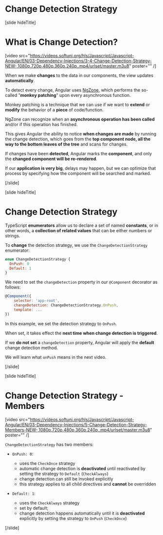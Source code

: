 # Change Detection Strategy

[slide hideTitle]

# What is Change Detection?

[video src="https://videos.softuni.org/hls/Javascript/Javascript-Angular/EN/03-Dependency-Injections/3-4-Change-Detection-Strategy-NEW-,1080p,720p,480p,360p,240p,.mp4/urlset/master.m3u8" poster="" /]

When we make **changes** to the data in our components, the view updates **automatically**.

To detect every change, Angular uses [NgZone](https://angular.io/guide/zone), which performs the so-called "**monkey patching**" upon every asynchronous function.

Monkey patching is a technique that we can use if we want to **extend** or **modify** the behavior of a **piece** of code/function.

NgZone can recognize when an **asynchronous operation has been called** and/or if this operation has finished. 

This gives Angular the ability to notice **when changes are made** by running the change detection, which goes from the **top component node, all the way to the bottom leaves of the tree** and scans for changes.

If changes have been **detected**, Angular marks the **component**, and only the **changed component will be re-rendered**.

If our **application is very big**, delays may happen, but we can optimize that process by specifying how the component will be searched and marked. 

[/slide]

[slide hideTitle]

# Change Detection Strategy

TypeScript **enumerators** allow us to declare a set of named **constants**, or in other words, a **collection of related values** that can be either numbers or strings.

To **change** the detection strategy, we use the `ChangeDetectionStrategy` enumerator:

```js
enum ChangeDetectionStrategy {
  OnPush: 0
  Default: 1
}
```

We need to set the `changeDetection` property in our `@Component` decorator as follows:

```js
@Component({
    selector: 'app-root',
    changeDetection: ChangeDetectionStrategy.OnPush,
    template: ...
})
```

In this example, we set the detection strategy to `OnPush`.

When set, it takes effect the **next time when change detection is triggered**.

If we **do not set** a `changeDetection` property, Angular will apply the **default** change detection method.

We will learn what `onPush` means in the next video.

[/slide]

[slide hideTitle]

# Change Detection Strategy - Members

[video src="https://videos.softuni.org/hls/Javascript/Javascript-Angular/EN/03-Dependency-Injections/5-Change-Detection-Strategy-Members-NEW-,1080p,720p,480p,360p,240p,.mp4/urlset/master.m3u8" poster="" /]

`ChangeDetectionStrategy` has two members:

- `OnPush: 0`:
  - uses the `CheckOnce` strategy
  - automatic change detection is **deactivated** until reactivated by setting the strategy to `Default` (`CheckAlways`)
  - change detection can still be invoked explicitly
  - this strategy applies to all child directives and **cannot** be overridden
  
- `Default: 1`:
  - uses the `CheckAlways` strategy
  - set by default;
  - change detection happens automatically until it is **deactivated** explicitly by setting the strategy to `OnPush` (`CheckOnce`)

[/slide]
